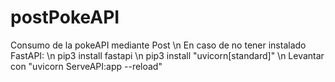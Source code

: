 # postPokeAPI
Consumo de la pokeAPI mediante Post \n
En caso de no tener instalado FastAPI: \n 
pip3 install fastapi \n
pip3 install "uvicorn[standard]" \n
Levantar con "uvicorn ServeAPI:app --reload"
